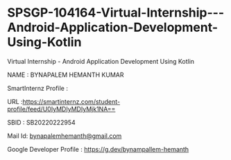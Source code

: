 # SPSGP-104164-Virtual-Internship---Android-Application-Development-Using-Kotlin
Virtual Internship - Android Application Development Using Kotlin

NAME : BYNAPALEM HEMANTH KUMAR

SmartInternz Profile :

URL :https://smartinternz.com/student-profile/feed/U0IyMDIyMDIyMjk1NA==

SBID : SB20220222954

Mail Id: bynapalemhemanth@gmail.com

Google Developer Profile : https://g.dev/bynampallem-hemanth
